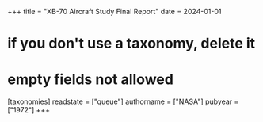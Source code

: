 +++
title = "XB-70 Aircraft Study Final Report"
date = 2024-01-01
# if you don't use a taxonomy, delete it
# empty fields not allowed
[taxonomies]
  readstate = ["queue"]
  authorname = ["NASA"]
  pubyear = ["1972"]
+++
